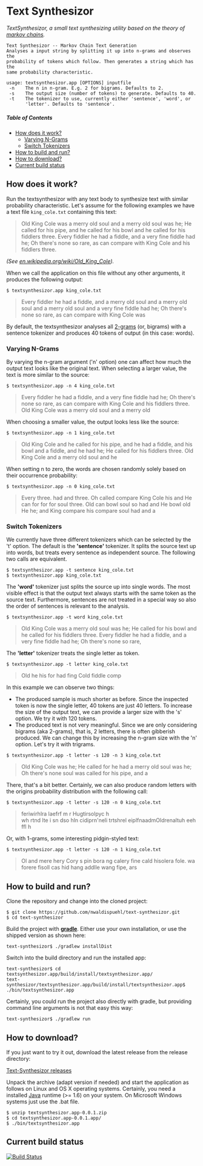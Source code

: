 # Text Synthesizor

_TextSynthesizor, a small text synthesizing utility based on the theory of [markov chains](http://en.wikipedia.org/wiki/Markov_chain)._

```
Text Synthesizor -- Markov Chain Text Generation
Analyses a input string by splitting it up into n-grams and observes the 
probability of tokens which follow. Then generates a string which has the 
same probability characteristic.

usage: textsynthesizor.app [OPTIONS] inputfile
 -n    The n in n-gram. E.g. 2 for bigrams. Defaults to 2.
 -s    The output size (number of tokens) to generate. Defaults to 40.
 -t    The tokenizer to use, currently either 'sentence', 'word', or
       'letter'. Defaults to 'sentence'.
```

##### Table of Contents  
* [How does it work?](#how_does_it_work)  
  * [Varying N-Grams](#varying_ngrams) 
  * [Switch Tokenizers](#switch_tokenizers) 
* [How to build and run?](#how_to_build_and_run)  
* [How to download?](#how_to_download)  
* [Current build status](#build)  

<a name='how_does_it_work' />

## How does it work?

Run the textsynthesizor with any text body to synthesize text with similar probability characteristic. Let's assume for the following examples we have a text file `king_cole.txt` containing this text:

> Old King Cole was a merry old soul
> and a merry old soul was he;
> He called for his pipe, and he called for his bowl
> and he called for his fiddlers three.
> Every fiddler he had a fiddle,
> and a very fine fiddle had he;
> Oh there's none so rare, as can compare
> with King Cole and his fiddlers three.

_(See [en.wikipedia.org/wiki/Old_King_Cole](http://en.wikipedia.org/wiki/Old_King_Cole))._

When we call the application on this file without any other arguments, it produces the following output:
```
$ textsynthesizor.app king_cole.txt
```
> Every fiddler he had a fiddle, and a merry old soul and a merry old soul and a merry old soul and a very fine fiddle had he; Oh there's none so rare, as can compare with King Cole was

By default, the textsynthesizor analyses all [2-grams](http://en.wikipedia.org/wiki/N-gram) (or, bigrams) with a sentence tokenizer and produces 40 tokens of output (in this case: words).

<a name='varying_ngrams' />

### Varying N-Grams

By varying the n-gram argument ('n' option) one can affect how much the output text looks like the original text. When selecting a larger value, the text is more similar to the source:
```
$ textsynthesizor.app -n 4 king_cole.txt
```
> Every fiddler he had a fiddle, and a very fine fiddle had he; Oh there's none so rare, as can compare with King Cole and his fiddlers three. Old King Cole was a merry old soul and a merry old

When choosing a smaller value, the output looks less like the source:
```
$ textsynthesizor.app -n 1 king_cole.txt
```
> Old King Cole and he called for his pipe, and he had a fiddle, and his bowl and a fiddle, and he had he; He called for his fiddlers three. Old King Cole and a merry old soul and he

When setting n to zero, the words are chosen randomly solely based on their occurrence probability:
```
$ textsynthesizor.app -n 0 king_cole.txt
```
> Every three. had and three. Oh called compare King Cole his and He can for for for soul three. Old can bowl soul so had and He bowl old He he; and King compare his compare soul had and a

<a name='switch_tokenizers' />

### Switch Tokenizers

We currently have three different tokenizers which can be selected by the 't' option. The default is the **'sentence'** tokenizer. It splits the source text up into words, but treats every sentence as independent source. The following two calls are equivalent.
```
$ textsynthesizor.app -t sentence king_cole.txt
$ textsynthesizor.app king_cole.txt
```

The **'word'** tokenizer just splits the source up into single words. The most visible effect is that the output text always starts with the same token as the source text. Furthermore, sentences are not treated in a special way so also the order of sentences is relevant to the analysis.
```
$ textsynthesizor.app -t word king_cole.txt
```
> Old King Cole was a merry old soul was he; He called for his bowl and he called for his fiddlers three. Every fiddler he had a fiddle, and a very fine fiddle had he; Oh there's none so rare,

The **'letter'** tokenizer treats the single letter as token.
```
$ textsynthesizor.app -t letter king_cole.txt
```
> Old he his for had fing Cold fiddle comp

In this example we can observe two things:

* The produced sample is much shorter as before. Since the inspected token is now the single letter, 40 tokens are just 40 letters. To increase the size of the output text, we can provide a larger size with the 's' option. We try it with 120 tokens.
* The produced text is not very meaningful. Since we are only considering bigrams (aka 2-grams), that is, 2 letters, there is often gibberish produced. We can change this by increasing the n-gram size with the 'n' option. Let's try it with trigrams.

```
$ textsynthesizor.app -t letter -s 120 -n 3 king_cole.txt
```
> Old King Cole was he;
> He called for he had a merry old soul was he;
> Oh there's none soul was called for his pipe, and a

There, that's a bit better. Certainly, we can also produce random letters with the origins probability distribution with the following call:
```
$ textsynthesizor.app -t letter -s 120 -n 0 king_cole.txt
```
> feriwirhlra  laefrf m r Hugtirsolpyc h  
> wh rtnd lte i
> sn
> dso hln cidiprn'neli trtshrel
> eiplfnaadmOldrenaltuh eeh ffl h

Or, with 1-grams, some interesting pidgin-styled text:
```
$ textsynthesizor.app -t letter -s 120 -n 1 king_cole.txt
```
> Ol
> and mere hery Cory s pin bora ng calery fine cald hisolera fole.
> wa forere fisoll cas hid hang addlle wang fipe,
> ars

<a name='how_to_build_and_run' />

## How to build and run?

Clone the repository and change into the cloned project:
```
$ git clone https://github.com/nwaldispuehl/text-synthesizor.git
$ cd text-synthesizor
``` 

Build the project with [**gradle**](http://www.gradle.org/). Either use your own installation, or use the shipped version as shown here:
```
text-synthesizor$ ./gradlew installDist
``` 

Switch into the build directory and run the installed app:
```
text-synthesizor$ cd textsynthesizor.app/build/install/textsynthesizor.app/
text-synthesizor/textsynthesizor.app/build/install/textsynthesizor.app$ ./bin/textsynthesizor.app
``` 

Certainly, you could run the project also directly with gradle, but providing command line arguments is not that easy this way:
```
text-synthesizor$ ./gradlew run
```

<a name='how_to_download' />

## How to download?

If you just want to try it out, download the latest release from the release directory:

[Text-Synthesizor releases](https://github.com/nwaldispuehl/text-synthesizor/releases)

Unpack the archive (adapt version if needed) and start the application as follows on Linux and OS X operating systems. Certainly, you need a installed [Java](http://www.java.com/) runtime (>= 1.6) on your system. On Microsoft Windows systems just use the .bat file.

```
$ unzip textsynthesizor.app-0.0.1.zip
$ cd textsynthesizor.app-0.0.1.app/
$ ./bin/textsynthesizor.app
``` 

<a name='build' />

## Current build status

[![Build Status](https://travis-ci.org/nwaldispuehl/text-synthesizor.svg?branch=master)](https://travis-ci.org/nwaldispuehl/text-synthesizor)
